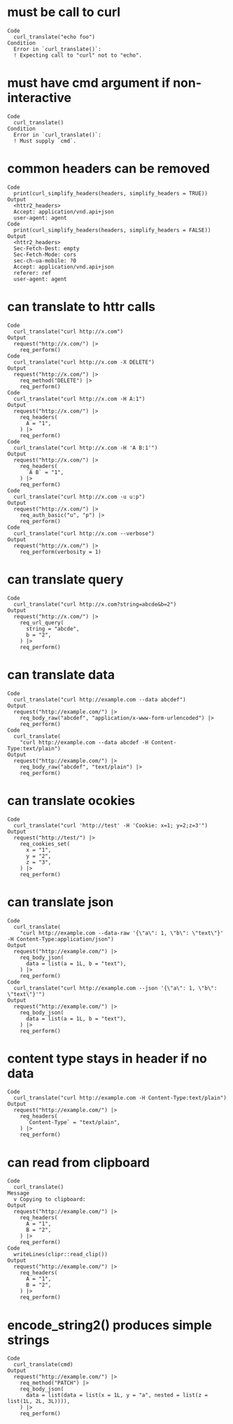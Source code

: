 # must be call to curl

    Code
      curl_translate("echo foo")
    Condition
      Error in `curl_translate()`:
      ! Expecting call to "curl" not to "echo".

# must have cmd argument if non-interactive

    Code
      curl_translate()
    Condition
      Error in `curl_translate()`:
      ! Must supply `cmd`.

# common headers can be removed

    Code
      print(curl_simplify_headers(headers, simplify_headers = TRUE))
    Output
      <httr2_headers>
      Accept: application/vnd.api+json
      user-agent: agent
    Code
      print(curl_simplify_headers(headers, simplify_headers = FALSE))
    Output
      <httr2_headers>
      Sec-Fetch-Dest: empty
      Sec-Fetch-Mode: cors
      sec-ch-ua-mobile: ?0
      Accept: application/vnd.api+json
      referer: ref
      user-agent: agent

# can translate to httr calls

    Code
      curl_translate("curl http://x.com")
    Output
      request("http://x.com/") |>
        req_perform()
    Code
      curl_translate("curl http://x.com -X DELETE")
    Output
      request("http://x.com/") |>
        req_method("DELETE") |>
        req_perform()
    Code
      curl_translate("curl http://x.com -H A:1")
    Output
      request("http://x.com/") |>
        req_headers(
          A = "1",
        ) |>
        req_perform()
    Code
      curl_translate("curl http://x.com -H 'A B:1'")
    Output
      request("http://x.com/") |>
        req_headers(
          `A B` = "1",
        ) |>
        req_perform()
    Code
      curl_translate("curl http://x.com -u u:p")
    Output
      request("http://x.com/") |>
        req_auth_basic("u", "p") |>
        req_perform()
    Code
      curl_translate("curl http://x.com --verbose")
    Output
      request("http://x.com/") |>
        req_perform(verbosity = 1)

# can translate query

    Code
      curl_translate("curl http://x.com?string=abcde&b=2")
    Output
      request("http://x.com/") |>
        req_url_query(
          string = "abcde",
          b = "2",
        ) |>
        req_perform()

# can translate data

    Code
      curl_translate("curl http://example.com --data abcdef")
    Output
      request("http://example.com/") |>
        req_body_raw("abcdef", "application/x-www-form-urlencoded") |>
        req_perform()
    Code
      curl_translate(
        "curl http://example.com --data abcdef -H Content-Type:text/plain")
    Output
      request("http://example.com/") |>
        req_body_raw("abcdef", "text/plain") |>
        req_perform()

# can translate ocokies

    Code
      curl_translate("curl 'http://test' -H 'Cookie: x=1; y=2;z=3'")
    Output
      request("http://test/") |>
        req_cookies_set(
          x = "1",
          y = "2",
          z = "3",
        ) |>
        req_perform()

# can translate json

    Code
      curl_translate(
        "curl http://example.com --data-raw '{\"a\": 1, \"b\": \"text\"}' -H Content-Type:application/json")
    Output
      request("http://example.com/") |>
        req_body_json(
          data = list(a = 1L, b = "text"),
        ) |>
        req_perform()
    Code
      curl_translate("curl http://example.com --json '{\"a\": 1, \"b\": \"text\"}'")
    Output
      request("http://example.com/") |>
        req_body_json(
          data = list(a = 1L, b = "text"),
        ) |>
        req_perform()

# content type stays in header if no data

    Code
      curl_translate("curl http://example.com -H Content-Type:text/plain")
    Output
      request("http://example.com/") |>
        req_headers(
          `Content-Type` = "text/plain",
        ) |>
        req_perform()

# can read from clipboard

    Code
      curl_translate()
    Message
      v Copying to clipboard:
    Output
      request("http://example.com/") |>
        req_headers(
          A = "1",
          B = "2",
        ) |>
        req_perform()
    Code
      writeLines(clipr::read_clip())
    Output
      request("http://example.com/") |>
        req_headers(
          A = "1",
          B = "2",
        ) |>
        req_perform()

# encode_string2() produces simple strings

    Code
      curl_translate(cmd)
    Output
      request("http://example.com/") |>
        req_method("PATCH") |>
        req_body_json(
          data = list(data = list(x = 1L, y = "a", nested = list(z = list(1L, 2L, 3L)))),
        ) |>
        req_perform()

